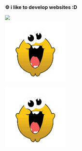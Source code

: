 <div align="left">
  <h3>⚙️ i like to develop websites :D</h3>
  <img src="https://github-readme-stats.vercel.app/api/top-langs/?username=gaknippel&layout=compact&theme=tokyonight" />
</div>

<img src="./steamhappy-steam.gif" width="200" />

![Banner](./steamhappy-steam.gif)

